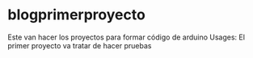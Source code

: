 # blogprimerproyecto
Este van hacer los proyectos para formar código de arduino
Usages:
El primer proyecto va tratar de hacer pruebas
